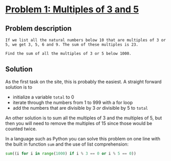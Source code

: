 # [Problem 1: Multiples of 3 and 5](https://projecteuler.net/problem=1)

## Problem description

```
If we list all the natural numbers below 10 that are multiples of 3 or 5, we get 3, 5, 6 and 9. The sum of these multiples is 23.

Find the sum of all the multiples of 3 or 5 below 1000.
```

## Solution

As the first task on the site, this is probably the easiest. A straight forward solution is to

- initialize a variable `total` to 0
- iterate through the numbers from 1 to 999 with a for loop
- add the numbers that are divisible by 3 *or* divisible by 5 to `total`

An other solution is to sum all the multiples of 3 and the multiples of 5, but then you will need to remove the multiples of 15 since those would be counted twice.

In a language such as Python you can solve this problem on one line with the built in function `sum` and the use of list comprehension:

```python
sum((i for i in range(1000) if i % 3 == 0 or i % 5 == 0))
```
